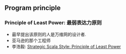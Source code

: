 ## Program principle

### Principle of Least Power: 最弱表达力原则

+ 最早提出该原则的人是万维网的设计者.
+ 亚马逊的那个工程师
+ 李浩毅: [Strategic Scala Style: Principle of Least Power](http%3A//www.lihaoyi.com/post/StrategicScalaStylePrincipleofLeastPower.html)